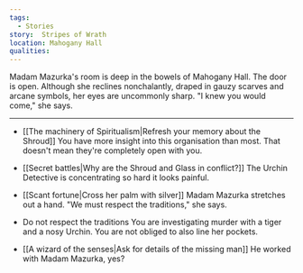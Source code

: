 ```yaml
---
tags:
  - Stories
story:  Stripes of Wrath
location: Mahogany Hall
qualities:
---
```

Madam Mazurka's room is deep in the bowels of Mahogany Hall. The door is open. Although she reclines nonchalantly, draped in gauzy scarves and arcane symbols, her eyes are uncommonly sharp. "I knew you would come," she says.

---

- [[The machinery of Spiritualism|Refresh your memory about the Shroud]]
	You have more insight into this organisation than most. That doesn't mean they're completely open with you.

- [[Secret battles|Why are the Shroud and Glass in conflict?]]
	The Urchin Detective is concentrating so hard it looks painful.

- [[Scant fortune|Cross her palm with silver]]
	Madam Mazurka stretches out a hand. "We must respect the traditions," she says.

- Do not respect the traditions
	You are investigating murder with a tiger and a nosy Urchin. You are not obliged to also line her pockets.
- [[A wizard of the senses|Ask for details of the missing man]]
	He worked with Madam Mazurka, yes?